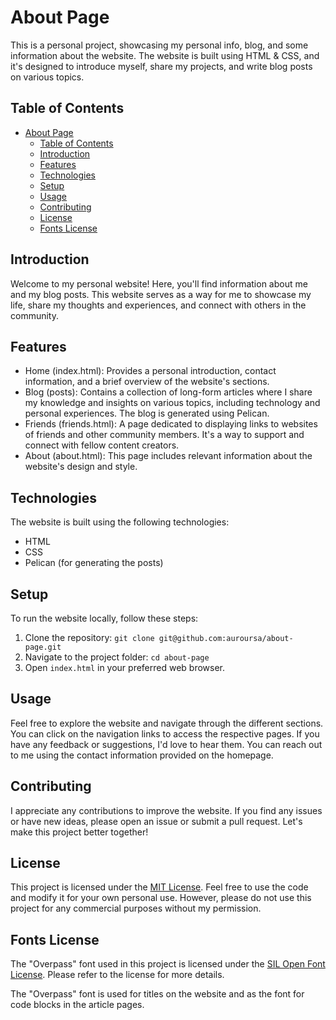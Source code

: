# About Page

This is a personal project, showcasing my personal info, blog, and some information about the website. The website is built using HTML & CSS, and it's designed to introduce myself, share my projects, and write blog posts on various topics.

## Table of Contents
- [About Page](#about-page)
  - [Table of Contents](#table-of-contents)
  - [Introduction](#introduction)
  - [Features](#features)
  - [Technologies](#technologies)
  - [Setup](#setup)
  - [Usage](#usage)
  - [Contributing](#contributing)
  - [License](#license)
  - [Fonts License](#fonts-license)

## Introduction

Welcome to my personal website! Here, you'll find information about me and my blog posts. This website serves as a way for me to showcase my life, share my thoughts and experiences, and connect with others in the community.

## Features

- Home (index.html): Provides a personal introduction, contact information, and a brief overview of the website's sections.
- Blog (posts): Contains a collection of long-form articles where I share my knowledge and insights on various topics, including technology and personal experiences. The blog is generated using Pelican.
- Friends (friends.html): A page dedicated to displaying links to websites of friends and other community members. It's a way to support and connect with fellow content creators.
- About (about.html): This page includes relevant information about the website's design and style.

## Technologies

The website is built using the following technologies:

- HTML
- CSS
- Pelican (for generating the posts)

## Setup

To run the website locally, follow these steps:

1. Clone the repository: `git clone git@github.com:auroursa/about-page.git`
2. Navigate to the project folder: `cd about-page`
3. Open `index.html` in your preferred web browser.

## Usage

Feel free to explore the website and navigate through the different sections. You can click on the navigation links to access the respective pages. If you have any feedback or suggestions, I'd love to hear them. You can reach out to me using the contact information provided on the homepage.

## Contributing

I appreciate any contributions to improve the website. If you find any issues or have new ideas, please open an issue or submit a pull request. Let's make this project better together!

## License

This project is licensed under the [MIT License](LICENSE). Feel free to use the code and modify it for your own personal use. However, please do not use this project for any commercial purposes without my permission.

## Fonts License

The "Overpass" font used in this project is licensed under the [SIL Open Font License](https://github.com/auroursa/about-page/blob/main/font/OFL.txt). Please refer to the license for more details. 

The "Overpass" font is used for titles on the website and as the font for code blocks in the article pages.
